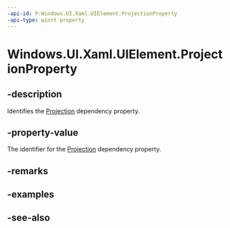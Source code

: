 ```yaml
---
-api-id: P:Windows.UI.Xaml.UIElement.ProjectionProperty
-api-type: winrt property
---
```


<!-- Property syntax
public Windows.UI.Xaml.DependencyProperty ProjectionProperty { get; }
-->

# Windows.UI.Xaml.UIElement.ProjectionProperty

## -description
Identifies the [Projection](uielement_projection.md) dependency property.



## -property-value
The identifier for the [Projection](uielement_projection.md) dependency property.

## -remarks

## -examples

## -see-also
